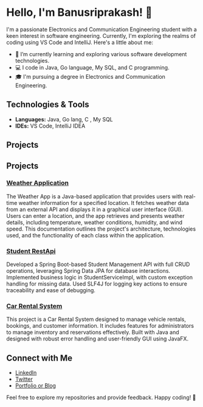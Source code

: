# Hello, I'm Banusriprakash! 👋

I'm a passionate Electronics and Communication Engineering student with a keen interest in software engineering. Currently, I'm exploring the realms of coding using VS Code and IntelliJ. Here's a little about me:

- 🌱 I’m currently learning and exploring various software development technologies.
- 💻 I code in Java, Go language, My SQL, and C programming.
- 🎓 I'm pursuing a degree in Electronics and Communication Engineering.

## Technologies & Tools

- **Languages:** Java, Go lang, C , My SQL
- **IDEs:** VS Code, IntelliJ IDEA

## Projects

## Projects

### [Weather Application](https://github.com/banusriprakash/Myweather-App/tree/main)
<p>
    The Weather App is a Java-based application that provides users with real-time weather information for a specified location. It fetches weather data from an external API and displays it in a graphical user interface (GUI). Users can enter a location, and the app retrieves and 
    presents weather details, including temperature, weather conditions, humidity, and wind speed. This documentation outlines the project's architecture, technologies used, and the functionality of each class within the application.
</p>

### [Student RestApi](https://github.com/banusriprakash/RestApiStudent)
<p>
   Developed a Spring Boot-based Student Management API with full CRUD operations, leveraging Spring Data JPA for
database interactions. Implemented business logic in StudentServiceImpl, with custom exception handling for missing
data. Used SLF4J for logging key actions to ensure traceability and ease of debugging. 
</p>

### [Car Rental System](https://github.com/banusriprakash/CarRentalSystem/tree/main)
<p>
    This project is a Car Rental System designed to manage vehicle rentals, bookings, and customer information. It includes features for administrators to manage inventory and reservations effectively. Built with Java and designed with robust error handling and user-friendly GUI using JavaFX.
</p>

## Connect with Me

- [LinkedIn](https://www.linkedin.com/in/banusriprakash-s66/)
- [Twitter](https://twitter.com/SBanusriprakash)
- [Portfolio or Blog](your-website-link)

Feel free to explore my repositories and provide feedback. Happy coding! 🚀


<!---
banusriprakash/banusriprakash is a ✨ special ✨ repository because its `README.md` (this file) appears on your GitHub profile.
You can click the Preview link to take a look at your changes.
--->
